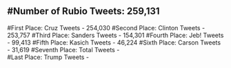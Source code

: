 #Number of Rubio Tweets: 259,131
---
#First Place: Cruz Tweets - 254,030
#Second Place: Clinton Tweets - 253,757
#Third Place: Sanders Tweets - 154,301
#Fourth Place: Jeb! Tweets - 99,413
#Fifth Place: Kasich Tweets - 46,224
#Sixth Place: Carson Tweets - 31,619
#Seventh Place: Total Tweets -  
#Last Place: Trump Tweets - 
